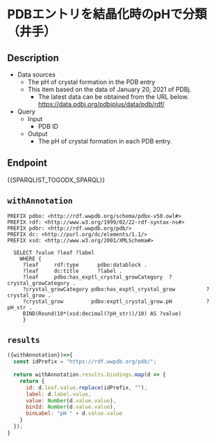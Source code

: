 # PDBエントリを結晶化時のpHで分類（井手）

## Description
 
- Data sources
    - The pH of crystal formation in the PDB entry
    - This item based on the data of January 20, 2021 of PDBj. 
        - The latest data can be obtained from the URL below. https://data.pdbj.org/pdbjplus/data/pdb/rdf/
- Query
    - Input
        - PDB ID
    - Output
        - The pH of crystal formation in each PDB entry.

## Endpoint

{{SPARQLIST_TOGODX_SPARQL}}

## `withAnnotation`

```sparql
PREFIX pdbo: <http://rdf.wwpdb.org/schema/pdbx-v50.owl#>
PREFIX rdf: <http://www.w3.org/1999/02/22-rdf-syntax-ns#>
PREFIX pdbr: <http://rdf.wwpdb.org/pdb/>
PREFIX dc: <http://purl.org/dc/elements/1.1/>
PREFIX xsd: <http://www.w3.org/2001/XMLSchema#> 

  SELECT ?value ?leaf ?label
    WHERE {
     ?leaf     rdf:type	     pdbo:datablock .
     ?leaf     dc:title      ?label .
     ?leaf     pdbo:has_exptl_crystal_growCategory	?crystal_growCategory .
     ?crystal_growCategory pdbo:has_exptl_crystal_grow	        ?crystal_grow .
     ?crystal_grow         pdbo:exptl_crystal_grow.pH	        ?pH_str .
     BIND(Round(10*(xsd:decimal(?pH_str))/10) AS ?value)         
     }

```

## `results`

```javascript
({withAnnotation})=>{
  const idPrefix = "https://rdf.wwpdb.org/pdb/";
  
  return withAnnotation.results.bindings.map(d => {
    return {
      id: d.leaf.value.replace(idPrefix, ""),
      label: d.label.value,
      value: Number(d.value.value),
      binId: Number(d.value.value),
      binLabel: "pH " + d.value.value
    }
  });
}
```